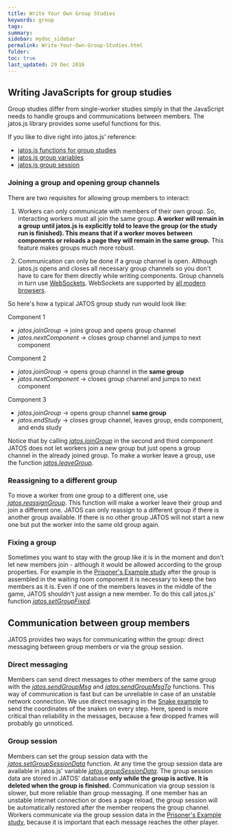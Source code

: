 ```yaml
---
title: Write Your Own Group Studies
keywords: group
tags:
summary:
sidebar: mydoc_sidebar
permalink: Write-Your-Own-Group-Studies.html
folder:
toc: true
last_updated: 29 Dec 2016
---
```


## Writing JavaScripts for group studies

Group studies differ from single-worker studies simply in that the JavaScript needs to handle groups and communications between members. The jatos.js library provides some useful functions for this.

If you like to dive right into jatos.js' reference:

* [jatos.js functions for group studies](jatos.js-Reference.html#functions-for-group-studies)
* [jatos.js group variables](jatos.js-Reference.html#group-variables)
* [jatos.js group session](jatos.js-Reference.html#groups-session-data)

### Joining a group and opening group channels

There are two requisites for allowing group members to interact:

1. Workers can only communicate with members of their own group. So, interacting workers must all join the same group. 
**A worker will remain in a group until jatos.js is explicitly told to leave the group (or the study run is finished). This means that if a worker moves between components or reloads a page they will remain in the same group.** This feature makes groups much more robust. 

1. Communication can only be done if a group channel is open. Although jatos.js opens and closes all necessary group channels so you don't have to care for them directly while writing components. Group channels in turn use [WebSockets](https://en.wikipedia.org/wiki/WebSocket). WebSockets are supported by [all modern browsers](http://caniuse.com/#feat=websockets). 

So here's how a typical JATOS group study run would look like:

Component 1

  * _jatos.joinGroup_ -> joins group and opens group channel
  * _jatos.nextComponent_ -> closes group channel and jumps to next component

Component 2

  * _jatos.joinGroup_ -> opens group channel in the **same group**
  * _jatos.nextComponent_ -> closes group channel and jumps to next component

Component 3

  * _jatos.joinGroup_ -> opens group channel **same group**
  * _jatos.endStudy_ -> closes group channel, leaves group, ends component, and ends study

Notice that by calling _[jatos.joinGroup](jatos.js-Reference.html#jatosjoingroupcallbacks)_ in the second and third component JATOS does not let workers join a new group but just opens a group channel in the already joined group. To make a worker leave a group,  use the function [_jatos.leaveGroup_](jatos.js-Reference.html#jatosleavegrouponsuccess-onerror).

### Reassigning to a different group

To move a worker from one group to a different one, use [_jatos.reassignGroup_](jatos.js-Reference.html#jatosreassigngrouponsuccess-onfail). This function will make a worker leave their group and join a different one. JATOS can only reassign to a different group if there is another group available. If there is no other group JATOS will not start a new one but put the worker into the same old group again.  

### Fixing a group

Sometimes you want to stay with the group like it is in the moment and don't let new members join - although it would be allowed according to the group properties. For example in the [Prisoner's Example study](http://www.jatos.org/Example-Studies.html#prisoners-dilemma) after the group is assembled in the waiting room component it is necessary to keep the two members as it is. Even if one of the members leaves in the middle of the game, JATOS shouldn't just assign a new member. To do this call jatos.js' function [_jatos.setGroupFixed_](jatos.js-Reference.html#jatossetgroupfixed).

## Communication between group members

JATOS provides two ways for communicating within the group: direct messaging between group members or via the group session.

### Direct messaging
Members can send direct messages to other members of the same group with the [_jatos.sendGroupMsg_](jatos.js-Reference.html#jatossendgroupmsgmsg) and [_jatos.sendGroupMsgTo_](jatos.js-Reference.html#jatossendgroupmsgtorecipient-msg) functions. This way of communication is fast but can be unreliable in case of an unstable network connection. We use direct messaging in the [Snake example](http://www.jatos.org/Example-Studies.html#snake) to send the coordinates of the snakes on every step. Here, speed is more critical than reliability in the messages, because a few dropped frames will probably go unnoticed. 

### Group session
Members can set the group session data with the [_jatos.setGroupSessionData_](jatos.js-Reference.html#jatossetgroupsessiondatagroupsessiondata-onerror) function. At any time the group session data are available in jatos.js' variable [_jatos.groupSessionData_](jatos.js-Reference.html#groups-session-data). The group session data are stored in JATOS' database **only while the group is active. It is deleted when the group is finished.** Communication via group session is slower, but more reliable than group messaging. If one member has an unstable internet connection or does a page reload, the group session will be automatically restored after the member reopens the group channel. Workers communicate via the group session data in the [Prisoner's Example study](http://www.jatos.org/Example-Studies.html#prisoners-dilemma), because it is important that each message reaches the other player. 
